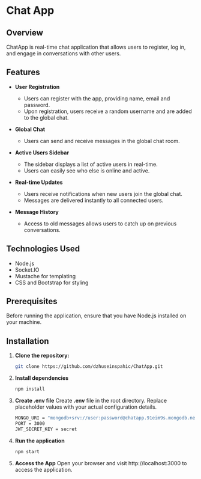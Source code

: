 # Chat App

## Overview

ChatApp is real-time chat application that allows users to register, log in, and engage in conversations with other users. 

## Features

- **User Registration**
   - Users can register with the app, providing name, email and password.
   - Upon registration, users receive a random username and are added to the global chat.

- **Global Chat**
   - Users can send and receive messages in the global chat room.
     
- **Active Users Sidebar**
  - The sidebar displays a list of active users in real-time.
  - Users can easily see who else is online and active.

- **Real-time Updates**
  - Users receive notifications when new users join the global chat.
  - Messages are delivered instantly to all connected users.
 
- **Message History**
  - Access to old messages allows users to catch up on previous conversations.

## Technologies Used

- Node.js
- Socket.IO
- Mustache for templating
- CSS and Bootstrap for styling

## Prerequisites

Before running the application, ensure that you have Node.js installed on your machine.

## Installation

1. **Clone the repository:**

   ```bash
   git clone https://github.com/dzhuseinspahic/ChatApp.git

2. **Install dependencies**

    ```bash
    npm install

3. **Create .env file**
   Create **.env** file in the root directory. Replace placeholder values with your actual configuration details.
   ```bash
   MONGO_URI = "mongodb+srv://user:password@chatapp.91eim9s.mongodb.net/ChatApplication"
   PORT = 3000
   JWT_SECRET_KEY = secret

5. **Run the application**

   ```bash
   npm start

6. **Access the App**
   Open your browser and visit http://localhost:3000 to access the application.
